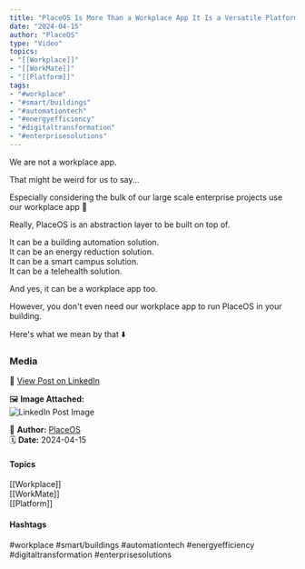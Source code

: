 ```yaml
---
title: "PlaceOS Is More Than a Workplace App It Is a Versatile Platform for Automation and Integration Across Various Industries"  
date: "2024-04-15"  
author: "PlaceOS"  
type: "Video"  
topics:  
- "[[Workplace]]"  
- "[[WorkMate]]"  
- "[[Platform]]"    
tags:  
- "#workplace"  
- "#smart/buildings"  
- "#automationtech"  
- "#energyefficiency"  
- "#digitaltransformation"  
- "#enterprisesolutions"
---
```


We are not a workplace app.

That might be weird for us to say...

Especially considering the bulk of our large scale enterprise projects use our workplace app 🤔

Really, PlaceOS is an abstraction layer to be built on top of.

It can be a building automation solution.  
It can be an energy reduction solution.  
It can be a smart campus solution.  
It can be a telehealth solution.

And yes, it can be a workplace app too.

However, you don't even need our workplace app to run PlaceOS in your building.

Here's what we mean by that ⬇️

### Media

🔗 [View Post on LinkedIn](https://www.linkedin.com/feed/update/urn:li:activity:7185462709230972928)  
  
🖼 **Image Attached:**  
![LinkedIn Post Image](https://media.licdn.com/dms/image/v2/D5605AQG37ZoSjk_OHg/feedshare-thumbnail_720_1280/feedshare-thumbnail_720_1280/0/1713146569031?e=1742263200&v=beta&t=iUzkTQCj2xEPpsO8e68WHmaRsHidsYkn5Czpa6SLtY0)  
  
👤 **Author:** [PlaceOS](https://www.linkedin.com/in/jonathanmcfarlane/)  
🗓️ **Date:** 2024-04-15

#### Topics

[[Workplace]]  
[[WorkMate]]  
[[Platform]]  

#### Hashtags

#workplace #smart/buildings #automationtech #energyefficiency #digitaltransformation #enterprisesolutions